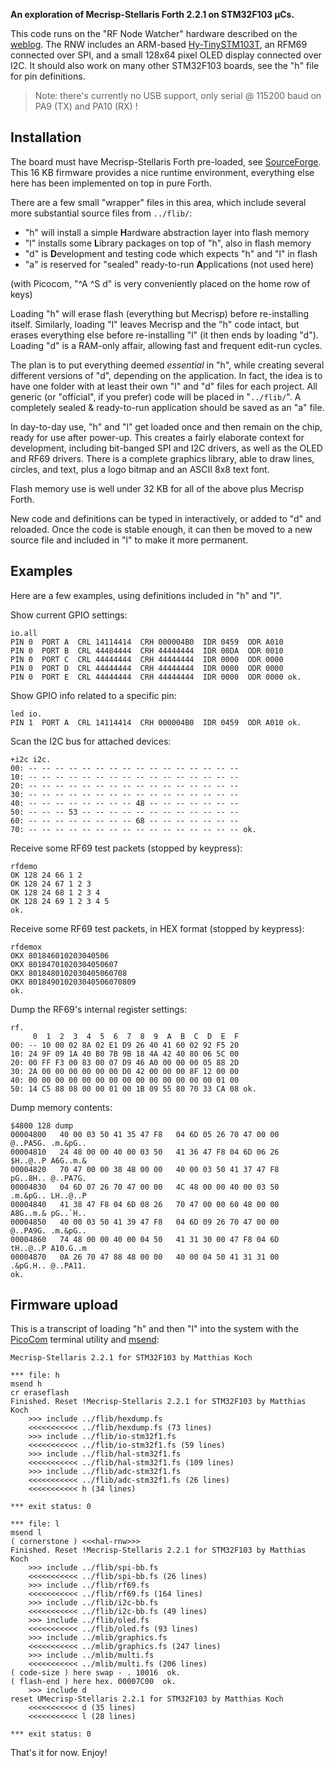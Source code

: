 **An exploration of Mecrisp-Stellaris Forth 2.2.1 on STM32F103 µCs.**

This code runs on the "RF Node Watcher" hardware described on the [weblog][R].
The RNW includes an ARM-based [Hy-TinySTM103T][H], an RFM69 connected over SPI,
and a small 128x64 pixel OLED display connected over I2C. It should also work
on many other STM32F103 boards, see the "h" file for pin definitions.

> Note: there's currently no USB support, only serial @ 115200 baud on PA9 (TX)
and PA10 (RX) !

## Installation

The board must have Mecrisp-Stellaris Forth pre-loaded, see [SourceForge][F].
This 16 KB firmware provides a nice runtime environment, everything else here
has been implemented on top in pure Forth.

There are a few small "wrapper" files in this area, which include several more
substantial source files from `../flib/`:

* "h" will install a simple **H**ardware abstraction layer into flash memory
* "l" installs some **L**ibrary packages on top of "h", also in flash memory
* "d" is **D**evelopment and testing code which expects "h" and "l" in flash
* "a" is reserved for "sealed" ready-to-run **A**pplications (not used here)

(with Picocom, "^A ^S d" is very conveniently placed on the home row of keys)

Loading "h" will erase flash (everything but Mecrisp) before re-installing
itself. Similarly, loading "l" leaves Mecrisp and the "h" code intact, but
erases everything else before re-installing "l" (it then ends by loading "d").
Loading "d" is a RAM-only affair, allowing fast and frequent edit-run cycles.

The plan is to put everything deemed _essential_ in "h", while creating several
different versions of "d", depending on the application. In fact, the idea is
to have one folder with at least their own "l" and "d" files for each project.
All generic (or "official", if you prefer) code will be placed in "`../flib/`".
A completely sealed & ready-to-run application should be saved as an "a" file.

In day-to-day use, "h" and "l" get loaded once and then remain on the chip,
ready for use after power-up. This creates a fairly elaborate context for
development, including bit-banged SPI and I2C drivers, as well as the OLED
and RF69 drivers. There is a complete graphics library, able to draw lines,
circles, and text, plus a logo bitmap and an ASCII 8x8 text font.

Flash memory use is well under 32 KB for all of the above plus Mecrisp Forth.

New code and definitions can be typed in interactively, or added to "d" and
reloaded. Once the code is stable enough, it can then be moved to a new source
file and included in "l" to make it more permanent.

## Examples

Here are a few examples, using definitions included in "h" and "l".

Show current GPIO settings:

    io.all 
    PIN 0  PORT A  CRL 14114414  CRH 000004B0  IDR 0459  ODR A010
    PIN 0  PORT B  CRL 44484444  CRH 44444444  IDR 00DA  ODR 0010
    PIN 0  PORT C  CRL 44444444  CRH 44444444  IDR 0000  ODR 0000
    PIN 0  PORT D  CRL 44444444  CRH 44444444  IDR 0000  ODR 0000
    PIN 0  PORT E  CRL 44444444  CRH 44444444  IDR 0000  ODR 0000 ok.

Show GPIO info related to a specific pin:

    led io. 
    PIN 1  PORT A  CRL 14114414  CRH 000004B0  IDR 0459  ODR A010 ok.

Scan the I2C bus for attached devices:

    +i2c i2c. 
    00: -- -- -- -- -- -- -- -- -- -- -- -- -- -- -- --
    10: -- -- -- -- -- -- -- -- -- -- -- -- -- -- -- --
    20: -- -- -- -- -- -- -- -- -- -- -- -- -- -- -- --
    30: -- -- -- -- -- -- -- -- -- -- -- -- -- -- -- --
    40: -- -- -- -- -- -- -- -- 48 -- -- -- -- -- -- --
    50: -- -- -- 53 -- -- -- -- -- -- -- -- -- -- -- --
    60: -- -- -- -- -- -- -- -- 68 -- -- -- -- -- -- --
    70: -- -- -- -- -- -- -- -- -- -- -- -- -- -- -- -- ok.

Receive some RF69 test packets (stopped by keypress):

    rfdemo 
    OK 128 24 66 1 2 
    OK 128 24 67 1 2 3 
    OK 128 24 68 1 2 3 4 
    OK 128 24 69 1 2 3 4 5 
    ok.

Receive some RF69 test packets, in HEX format (stopped by keypress):

    rfdemox 
    OKX 801846010203040506
    OKX 80184701020304050607
    OKX 8018480102030405060708
    OKX 801849010203040506070809
    ok.

Dump the RF69's internal register settings:

    rf. 
         0  1  2  3  4  5  6  7  8  9  A  B  C  D  E  F 
    00: -- 10 00 02 8A 02 E1 D9 26 40 41 60 02 92 F5 20
    10: 24 9F 09 1A 40 B0 7B 9B 18 4A 42 40 80 06 5C 00
    20: 00 FF F3 00 83 00 07 D9 46 A0 00 00 00 05 88 2D
    30: 2A 00 00 00 00 00 00 D0 42 00 00 00 8F 12 00 00
    40: 00 00 00 00 00 00 00 00 00 00 00 00 00 00 01 00
    50: 14 C5 88 08 00 00 01 00 1B 09 55 80 70 33 CA 08 ok.

Dump memory contents:

    $4800 128 dump 
    00004800   40 00 03 50 41 35 47 F8   04 6D 05 26 70 47 00 00   @..PA5G. .m.&pG..
    00004810   24 48 00 00 40 00 03 50   41 36 47 F8 04 6D 06 26   $H..@..P A6G..m.&
    00004820   70 47 00 00 38 48 00 00   40 00 03 50 41 37 47 F8   pG..8H.. @..PA7G.
    00004830   04 6D 07 26 70 47 00 00   4C 48 00 00 40 00 03 50   .m.&pG.. LH..@..P
    00004840   41 38 47 F8 04 6D 08 26   70 47 00 00 60 48 00 00   A8G..m.& pG..`H..
    00004850   40 00 03 50 41 39 47 F8   04 6D 09 26 70 47 00 00   @..PA9G. .m.&pG..
    00004860   74 48 00 00 40 00 04 50   41 31 30 00 47 F8 04 6D   tH..@..P A10.G..m
    00004870   0A 26 70 47 88 48 00 00   40 00 04 50 41 31 31 00   .&pG.H.. @..PA11.
    ok.

## Firmware upload

This is a transcript of loading "h" and then "l" into the system with the
[PicoCom][P] terminal utility and [msend][M]:

    Mecrisp-Stellaris 2.2.1 for STM32F103 by Matthias Koch

    *** file: h
    msend h 
    cr eraseflash 
    Finished. Reset !Mecrisp-Stellaris 2.2.1 for STM32F103 by Matthias Koch
        >>> include ../flib/hexdump.fs
        <<<<<<<<<<< ../flib/hexdump.fs (73 lines)
        >>> include ../flib/io-stm32f1.fs
        <<<<<<<<<<< ../flib/io-stm32f1.fs (59 lines)
        >>> include ../flib/hal-stm32f1.fs
        <<<<<<<<<<< ../flib/hal-stm32f1.fs (109 lines)
        >>> include ../flib/adc-stm32f1.fs
        <<<<<<<<<<< ../flib/adc-stm32f1.fs (26 lines)
        <<<<<<<<<<< h (34 lines)

    *** exit status: 0

    *** file: l
    msend l 
    ( cornerstone ) <<<hal-rnw>>> 
    Finished. Reset !Mecrisp-Stellaris 2.2.1 for STM32F103 by Matthias Koch
        >>> include ../flib/spi-bb.fs
        <<<<<<<<<<< ../flib/spi-bb.fs (26 lines)
        >>> include ../flib/rf69.fs
        <<<<<<<<<<< ../flib/rf69.fs (164 lines)
        >>> include ../flib/i2c-bb.fs
        <<<<<<<<<<< ../flib/i2c-bb.fs (49 lines)
        >>> include ../flib/oled.fs
        <<<<<<<<<<< ../flib/oled.fs (93 lines)
        >>> include ../mlib/graphics.fs
        <<<<<<<<<<< ../mlib/graphics.fs (247 lines)
        >>> include ../mlib/multi.fs
        <<<<<<<<<<< ../mlib/multi.fs (206 lines)
    ( code-size ) here swap - . 10016  ok.
    ( flash-end ) here hex. 00007C00  ok.
        >>> include d
    reset UMecrisp-Stellaris 2.2.1 for STM32F103 by Matthias Koch
        <<<<<<<<<<< d (35 lines)
        <<<<<<<<<<< l (28 lines)

    *** exit status: 0

That's it for now. Enjoy!

  [R]: http://jeelabs.org/book/1545f/
  [H]: http://www.hotmcu.com/stm32f103tb-arm-cortex-m3-development-board-p-222.html
  [F]: http://mecrisp.sourceforge.net/
  [M]: https://github.com/jeelabs/embello/tree/master/tools/msend
  [P]: https://github.com/npat-efault/picocom
